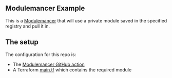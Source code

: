 ## Modulemancer Example
This is a [Modulemancer](https://modulemancer.com) that will use a private module saved in the specified registry and pull it in.

## The setup
The configuration for this repo is:
* The [Modulemancer GitHub action](https://github.com/Modulemancer/github-action)
* A Terraform [main.tf](./main.tf) which contains the required module